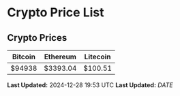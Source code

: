 # Crypto Price List

## Crypto Prices
| Bitcoin | Ethereum | Litecoin |
| ------- | -------- | -------- |
| $94938 | $3393.04 | $100.51 |
**Last Updated:** 2024-12-28 19:53 UTC
**Last Updated:** $DATE$
